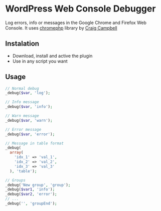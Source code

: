 # WordPress Web Console Debugger

Log errors, info or messages in the Google Chrome and Firefox Web Console. It uses [chromephp](https://github.com/ccampbell/chromephp) library by [Craig Campbell](https://github.com/ccampbell)

## Instalation

* Download, install and active the plugin
* Use in any script you want

## Usage

```php
// Normal debug
_debug($var, 'log');

// Info message
_debug($var, 'info');

// Warn message
_debug($var, 'warn');

// Error message
_debug($var, 'error');

// Message in table format
_debug(
  array(
    'idx_1' => 'val_1',
    'idx_2' => 'val_2',
    'idx_3' => 'val_3'
  ), 'table');

// Groups
_debug('New group', 'group');
_debug($var1, 'info');
_debug($var2, 'error');
// ...
_debug('', 'groupEnd');
```



